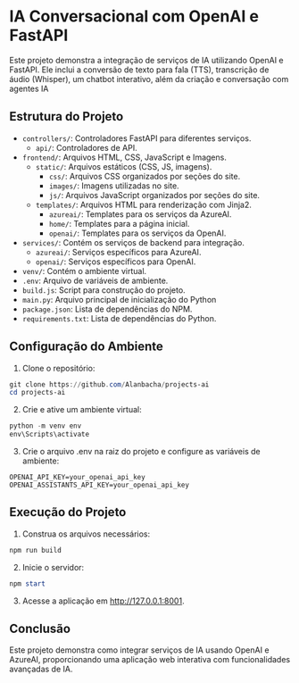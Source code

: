 # IA Conversacional com OpenAI e FastAPI

Este projeto demonstra a integração de serviços de IA utilizando OpenAI e FastAPI. Ele inclui a conversão de texto para fala (TTS), transcrição de áudio (Whisper), um chatbot interativo, além da criação e conversação com agentes IA

## Estrutura do Projeto

-   `controllers/`: Controladores FastAPI para diferentes serviços.
    -   `api/`: Controladores de API.
-   `frontend/`: Arquivos HTML, CSS, JavaScript e Imagens.
    -   `static/`: Arquivos estáticos (CSS, JS, imagens).
        -   `css/`: Arquivos CSS organizados por seções do site.
        -   `images/`: Imagens utilizadas no site.
        -   `js/`: Arquivos JavaScript organizados por seções do site.
    -   `templates/`: Arquivos HTML para renderização com Jinja2.
        -   `azureai/`: Templates para os serviços da AzureAI.
        -   `home/`: Templates para a página inicial.
        -   `openai/`: Templates para os serviços da OpenAI.
-   `services/`: Contém os serviços de backend para integração.
    -   `azureai/`: Serviços específicos para AzureAI.
    -   `openai/`: Serviços específicos para OpenAI.
-   `venv/`: Contém o ambiente virtual.
-   `.env`: Arquivo de variáveis de ambiente.
-   `build.js`: Script para construção do projeto.
-   `main.py`: Arquivo principal de inicialização do Python
-   `package.json`: Lista de dependências do NPM.
-   `requirements.txt`: Lista de dependências do Python.

## Configuração do Ambiente

1. Clone o repositório:

```powershell
git clone https://github.com/Alanbacha/projects-ai
cd projects-ai
```

2. Crie e ative um ambiente virtual:

```powershell
python -m venv env
env\Scripts\activate
```

3. Crie o arquivo .env na raiz do projeto e configure as variáveis de ambiente:

```env
OPENAI_API_KEY=your_openai_api_key
OPENAI_ASSISTANTS_API_KEY=your_openai_api_key
```

## Execução do Projeto

1. Construa os arquivos necessários:

```powershell
npm run build
```

2. Inicie o servidor:

```powershell
npm start
```

3. Acesse a aplicação em http://127.0.0.1:8001.

## Conclusão

Este projeto demonstra como integrar serviços de IA usando OpenAI e AzureAI, proporcionando uma aplicação web interativa com funcionalidades avançadas de IA.
